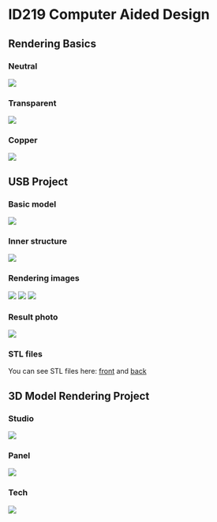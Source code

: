 # ID219 Computer Aided Design

## Rendering Basics

### Neutral

<img src="data/rendering_basics/ID219_render_basic_neutral.jpg"/>

### Transparent

<img src="data/rendering_basics/ID219_render_basic_transparent.jpg"/>

### Copper

<img src="data/rendering_basics/ID219_render_basic_copper.jpg"/>

## USB Project

### Basic model

<img src="data/usb_project/ID219_RYAN_basic_model.png"/>

### Inner structure

<img src="data/usb_project/ID219_RYAN_inner_structure.png"/>

### Rendering images

<img src="data/usb_project/ID219_RYAN_render1.jpg"/>
<img src="data/usb_project/ID219_RYAN_render2.jpg"/>
<img src="data/usb_project/ID219_RYAN_render3.jpg"/>

### Result photo
   
<img src="data/usb_project/ID219_RYAN_photo1.jpg"/>

### STL files

You can see STL files here: [front](https://github.com/yumin-jung/ID219-Computer-Aided-Design/blob/main/data/usb_project/ID219_RYAN_front.stl) and [back](https://github.com/yumin-jung/ID219-Computer-Aided-Design/blob/main/data/usb_project/ID219_RYAN_back.stl)

## 3D Model Rendering Project

### Studio

<img src="data/3D_model_project/ID219_coffee_machine_studio.jpg"/>

### Panel

<img src="data/3D_model_project/ID219_coffee_machine_panel.png"/>

### Tech

<img src="data/3D_model_project/ID219_coffee_machine_tech.png"/>